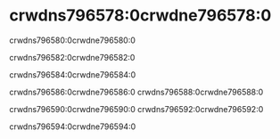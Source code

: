# crwdns796578:0crwdne796578:0

<p class="description">crwdns796580:0crwdne796580:0</p>

crwdns796582:0crwdne796582:0

crwdns796584:0crwdne796584:0

crwdns796586:0crwdne796586:0 crwdns796588:0crwdne796588:0

crwdns796590:0crwdne796590:0 crwdns796592:0crwdne796592:0

crwdns796594:0crwdne796594:0